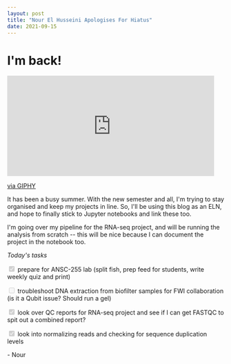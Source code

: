 ```yaml
---
layout: post
title: "Nour El Husseini Apologises For Hiatus"
date: 2021-09-15
---
```


# I'm back!
<iframe src="https://giphy.com/embed/5PiIuCHlkQ58Y" width="480" height="233" frameBorder="0" class="giphy-embed" allowFullScreen></iframe><p><a href="https://giphy.com/gifs/arrested-development-mistake-5PiIuCHlkQ58Y">via GIPHY</a></p>
It has been a busy summer. With the new semester and all, I'm trying to stay organised and keep my projects in line. So, I'll be using this blog as an ELN, and hope to finally stick to Jupyter notebooks and link these too. 

I'm going over my pipeline for the RNA-seq project, and will be running the analysis from scratch -- this will be nice because I can document the project in the notebook too. 

*Today's tasks*

<input type="checkbox" disabled="disabled" checked="checked"> prepare for ANSC-255 lab (split fish, prep feed for students, write weekly quiz and print)

<input type="checkbox" disabled="disabled">  troubleshoot DNA extraction from biofilter samples for FWI collaboration (is it a Qubit issue? Should run a gel)

<input type="checkbox" disabled="disabled" checked="checked"> look over QC reports for RNA-seq project and see if I can get FASTQC to spit out a combined report? 

<input type="checkbox" disabled="disabled" checked="checked"> look into normalizing reads and checking for sequence duplication levels

\- Nour
